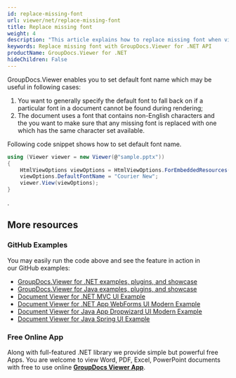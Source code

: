 ```yaml
---
id: replace-missing-font
url: viewer/net/replace-missing-font
title: Replace missing font
weight: 4
description: "This article explains how to replace missing font when viewing documents with GroupDocs.Viewer within your .NET applications."
keywords: Replace missing font with GroupDocs.Viewer for .NET API
productName: GroupDocs.Viewer for .NET
hideChildren: False
---
```

GroupDocs.Viewer enables you to set default font name which may be useful in following cases:

1.  You want to generally specify the default font to fall back on if a particular font in a document cannot be found during rendering;
2.  The document uses a font that contains non-English characters and the you want to make sure that any missing font is replaced with one which has the same character set available.

Following code snippet shows how to set default font name.

```csharp
using (Viewer viewer = new Viewer(@"sample.pptx"))
{
    HtmlViewOptions viewOptions = HtmlViewOptions.ForEmbeddedResources();
    viewOptions.DefaultFontName = "Courier New";
    viewer.View(viewOptions);
}          
```

.

## More resources
### GitHub Examples
You may easily run the code above and see the feature in action in our GitHub examples:
*   [GroupDocs.Viewer for .NET examples, plugins, and showcase](https://github.com/groupdocs-viewer/GroupDocs.Viewer-for-.NET)    
*   [GroupDocs.Viewer for Java examples, plugins, and showcase](https://github.com/groupdocs-viewer/GroupDocs.Viewer-for-Java)    
*   [Document Viewer for .NET MVC UI Example](https://github.com/groupdocs-viewer/GroupDocs.Viewer-for-.NET-MVC)     
*   [Document Viewer for .NET App WebForms UI Modern Example](https://github.com/groupdocs-viewer/GroupDocs.Viewer-for-.NET-WebForms)    
*   [Document Viewer for Java App Dropwizard UI Modern Example](https://github.com/groupdocs-viewer/GroupDocs.Viewer-for-Java-Dropwizard)    
*   [Document Viewer for Java Spring UI Example](https://github.com/groupdocs-viewer/GroupDocs.Viewer-for-Java-Spring)

### Free Online App
Along with full-featured .NET library we provide simple but powerful free Apps.
You are welcome to view Word, PDF, Excel, PowerPoint documents with free to use online **[GroupDocs Viewer App](https://products.groupdocs.app/viewer)**.